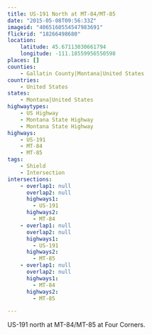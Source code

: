 ```yaml
---
title: US-191 North at MT-84/MT-85
date: "2015-05-08T09:56:33Z"
imageid: "4065160554547983691"
flickrid: "18266498680"
location:
    latitude: 45.67113030661794
    longitude: -111.18559956550598
places: []
counties:
    - Gallatin County|Montana|United States
countries:
    - United States
states:
    - Montana|United States
highwaytypes:
    - US Highway
    - Montana State Highway
    - Montana State Highway
highways:
    - US-191
    - MT-84
    - MT-85
tags:
    - Shield
    - Intersection
intersections:
    - overlap1: null
      overlap2: null
      highways1:
        - US-191
      highways2:
        - MT-84
    - overlap1: null
      overlap2: null
      highways1:
        - US-191
      highways2:
        - MT-85
    - overlap1: null
      overlap2: null
      highways1:
        - MT-84
      highways2:
        - MT-85

---
```

US-191 north at MT-84/MT-85 at Four Corners.